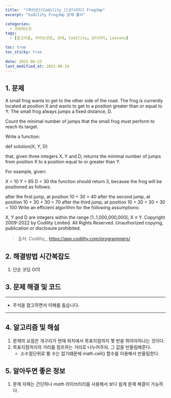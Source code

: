 ```yaml
---
title:  "[파이썬][Codility_][코디리티] FrogJmp"
excerpt: "Codility FrogJmp 문제 풀이"

categories:
  - 코딩테스트
tags:
  - [알고리즘, 라이브코딩, 코테, Codility, 코디리티, Lessons]

toc: true
toc_sticky: true
 
date: 2022-06-23
last_modified_at: 2022-06-24
---
```



## 1. 문제

A small frog wants to get to the other side of the road. The frog is currently located at position X and wants to get to a position greater than or equal to Y. The small frog always jumps a fixed distance, D.

Count the minimal number of jumps that the small frog must perform to reach its target.

Write a function:

def solution(X, Y, D)

that, given three integers X, Y and D, returns the minimal number of jumps from position X to a position equal to or greater than Y.

For example, given:

  X = 10
  Y = 85
  D = 30
the function should return 3, because the frog will be positioned as follows:

after the first jump, at position 10 + 30 = 40
after the second jump, at position 10 + 30 + 30 = 70
after the third jump, at position 10 + 30 + 30 + 30 = 100
Write an efficient algorithm for the following assumptions:

X, Y and D are integers within the range [1..1,000,000,000];
X ≤ Y.
Copyright 2009–2022 by Codility Limited. All Rights Reserved. Unauthorized copying, publication or disclosure prohibited.

> 출처: Codility_, https://app.codility.com/programmers/

## 2. 해결방법 시간복잡도
1. 단순 코딩 O(1)


## 3. 문제 해결 및 코드
--- 

<script src="https://gist.github.com/godhin/712e1f66446f2bf122be0cf7444ce152.js"></script>

- 주석을 참고하면서 이해를 돕습니다.
---

## 4. 알고리즘 및 해설

1. 문제의 요점은 개구리가 현재 위치에서 목표지점까지 몇 번을 뛰어야하냐는 것이다.
2. 목표지점까지의 거리를 점프하는 거리로 나누어주되, 그 값을 반올림해준다.
    - 소수점단위로 뛸 수는 없기떄문에 math.ceil() 함수를 이용해서 반올림한다.

## 5. 알아두면 좋은 정보
1. 문제 자체는 간단하나 *math* 라이브러리를 사용해서 보다 쉽게 문제 해결이 가능하다.